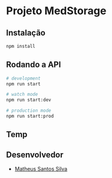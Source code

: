# Projeto MedStorage

## Instalação

```bash
npm install
```

## Rodando a API

```bash
# development
npm run start

# watch mode
npm run start:dev

# production mode
npm run start:prod
```

## Temp

## Desenvolvedor

- [Matheus Santos Silva](https://https://github.com/matheusssilva991)
